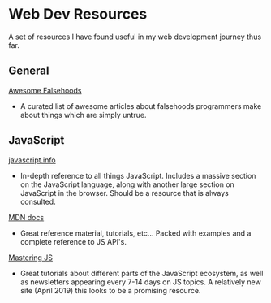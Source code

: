# Web Dev Resources

A set of resources I have found useful in my web development journey thus far.

## General

[Awesome Falsehoods](https://github.com/jameslk/awesome-falsehoods)

- A curated list of awesome articles about falsehoods programmers make about things which are simply untrue.

## JavaScript

[javascript.info](https://javascript.info/)

- In-depth reference to all things JavaScript. Includes a massive section on the JavaScript language, along with another large section on JavaScript in the browser. Should be a resource that is always consulted.

[MDN docs](https://developer.mozilla.org/en-US/docs/Web/javascript)

- Great reference material, tutorials, etc... Packed with examples and a complete reference to JS API's.

[Mastering JS](https://masteringjs.io/)

- Great tutorials about different parts of the JavaScript ecosystem, as well as newsletters appearing every 7-14 days on JS topics. A relatively new site (April 2019) this looks to be a promising resource.